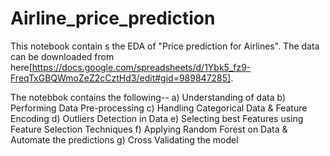 # Airline_price_prediction
This notebook contain s the EDA of "Price prediction for Airlines". The data can be downloaded from here[https://docs.google.com/spreadsheets/d/1Ybk5_fz9-FreqTxGBQWmoZeZ2cCztHd3/edit#gid=989847285].

The notebbok contains the following--
a) Understanding of data
b) Performing Data Pre-processing
c) Handling Categorical Data & Feature Encoding
d) Outliers Detection in Data
e) Selecting best Features using Feature Selection Techniques
f) Applying Random Forest on Data & Automate the predictions 
g) Cross Validating the model
